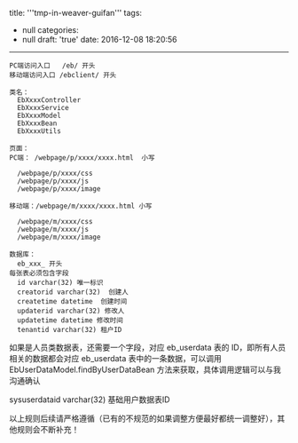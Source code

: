 title: '''tmp-in-weaver-guifan'''
tags:
  - null
categories:
  - null
draft: 'true'
date: 2016-12-08 18:20:56
---

```
PC端访问入口   /eb/ 开头
移动端访问入口 /ebclient/ 开头

类名：
  EbXxxxController
  EbXxxxService
  EbXxxxModel
  EbXxxxBean
  EbXxxxUtils
```

```
页面：
PC端： /webpage/p/xxxx/xxxx.html  小写

  /webpage/p/xxxx/css
  /webpage/p/xxxx/js
  /webpage/p/xxxx/image

移动端：/webpage/m/xxxx/xxxx.html 小写

  /webpage/m/xxxx/css
  /webpage/m/xxxx/js
  /webpage/m/xxxx/image
```

```
数据库：
  eb_xxx_ 开头
每张表必须包含字段
  id varchar(32) 唯一标识
  creatorid varchar(32)  创建人
  createtime datetime  创建时间
  updaterid varchar(32) 修改人
  updatetime datetime 修改时间
  tenantid varchar(32) 租户ID
```


如果是人员类数据表，还需要一个字段，对应 eb_userdata 表的 ID，即所有人员相关的数据都会对应 eb_userdata 表中的一条数据，可以调用 EbUserDataModel.findByUserDataBean 方法来获取，具体调用逻辑可以与我沟通确认

sysuserdataid varchar(32) 基础用户数据表ID

以上规则后续请严格遵循（已有的不规范的如果调整方便最好都统一调整好），其他规则会不断补充！